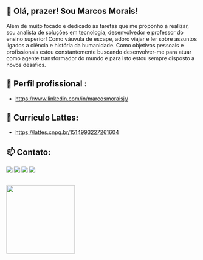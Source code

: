 ##  👋 Olá, prazer! Sou Marcos Morais!
Além de muito focado e dedicado às tarefas que me proponho a realizar, sou analista de soluções em tecnologia, desenvolvedor e professor do ensino superior!
Como váuvula de escape, adoro viajar e ler sobre assuntos ligados a ciência e história da humanidade. 
Como objetivos pessoais e profissionais estou constantemente buscando desenvolver-me para atuar como agente transformador do mundo e para isto estou sempre disposto a novos desafios.

## 🌱 Perfil profissional :
- <a href="https://www.linkedin.com/in/marcosmoraisjr/">https://www.linkedin.com/in/marcosmoraisjr/</a> 

## 🎯 Currículo Lattes:
- <a href="https://lattes.cnpq.br/1514993227261604">https://lattes.cnpq.br/1514993227261604</a> 

## 📫 Contato:
<div>
     <a href="https://www.linkedin.com/in/mmstec" target="_blank"><img src="https://img.shields.io/badge/-LinkedIn-%230077B5?style=for-the-badge&logo=linkedin&logoColor=white" target="_blank"></a>  
     <a href="https://www.youtube.com/mmstec" target="_blank"><img src="https://img.shields.io/badge/YouTube-FF0000?style=for-the-badge&logo=youtube&logoColor=white" target="_blank"></a>
     <a href="https://instagram.com/mmstec" target="_blank"><img src="https://img.shields.io/badge/-Instagram-%23E4405F?style=for-the-badge&logo=instagram&logoColor=white" target="_blank"></a>
     <a href = "mailto:mmstec@gmail.com"><img src="https://img.shields.io/badge/Gmail-D14836?style=for-the-badge&logo=gmail&logoColor=white" target="_blank"></a>
</div>

 ##     
<div>
<a href="https://github.com/mmstec">
<img height="180em" src="https://github-readme-stats.vercel.app/api/top-langs/?username=mmstec&layout=compact&langs_count=7&theme=light"/>
</div>
